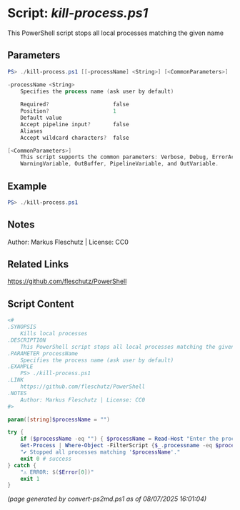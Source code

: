 Script: *kill-process.ps1*
========================

This PowerShell script stops all local processes matching the given name

Parameters
----------
```powershell
PS> ./kill-process.ps1 [[-processName] <String>] [<CommonParameters>]

-processName <String>
    Specifies the process name (ask user by default)
    
    Required?                    false
    Position?                    1
    Default value                
    Accept pipeline input?       false
    Aliases                      
    Accept wildcard characters?  false

[<CommonParameters>]
    This script supports the common parameters: Verbose, Debug, ErrorAction, ErrorVariable, WarningAction, 
    WarningVariable, OutBuffer, PipelineVariable, and OutVariable.
```

Example
-------
```powershell
PS> ./kill-process.ps1

```

Notes
-----
Author: Markus Fleschutz | License: CC0

Related Links
-------------
https://github.com/fleschutz/PowerShell

Script Content
--------------
```powershell
<#
.SYNOPSIS
	Kills local processes
.DESCRIPTION
	This PowerShell script stops all local processes matching the given name
.PARAMETER processName
	Specifies the process name (ask user by default)
.EXAMPLE
	PS> ./kill-process.ps1
.LINK
	https://github.com/fleschutz/PowerShell
.NOTES
	Author: Markus Fleschutz | License: CC0
#>

param([string]$processName = "")

try {
	if ($processName -eq "") { $processName = Read-Host "Enter the process name" }
	Get-Process | Where-Object -FilterScript {$_.processname -eq $processName} | Select-Object id | Stop-Process
	"✔️ Stopped all processes matching '$processName'."
	exit 0 # success
} catch {
	"⚠️ ERROR: $($Error[0])"
	exit 1
}
```

*(page generated by convert-ps2md.ps1 as of 08/07/2025 16:01:04)*
